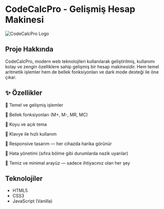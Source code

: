 # CodeCalcPro - Gelişmiş Hesap Makinesi

![CodeCalcPro Logo](https://via.placeholder.com/300x100?text=CodeCalcPro)

## Proje Hakkında

CodeCalcPro, modern web teknolojileri kullanılarak geliştirilmiş, kullanımı kolay ve zengin özelliklere sahip gelişmiş bir hesap makinesidir. Hem temel aritmetik işlemler hem de bellek fonksiyonları ve dark mode desteği ile öne çıkar.

 ## ✨ Özellikler

🔢 Temel ve gelişmiş işlemler

💾 Bellek fonksiyonları (M+, M-, MR, MC)

🌙 Koyu ve açık tema

🎹 Klavye ile hızlı kullanım

📱 Responsive tasarım — her cihazda harika görünür

🚫 Hata yönetimi (sıfıra bölme gibi durumlarda nazik uyarılar)

🧹 Temiz ve minimal arayüz — sadece ihtiyacınız olan her şey

## Teknolojiler

- HTML5  
- CSS3  
- JavaScript (Vanilla)  